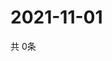 # 2021-11-01
  共 0条

  <!-- BEGIN -->
  <!-- 最后更新时间Mon Nov 01 2021 13:13:20 GMT+0000 (Coordinated Universal Time) -->
  
  <!-- END -->
  
  